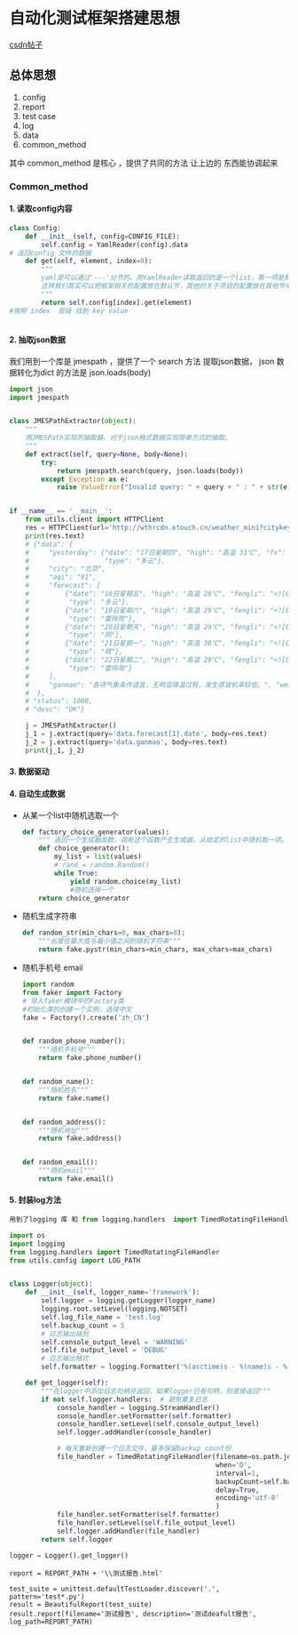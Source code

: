 # 自动化测试框架搭建思想

[csdn帖子](https://blog.csdn.net/qq_34979346/article/details/90730118?ops_request_misc=%257B%2522request%255Fid%2522%253A%2522162571514916780271564368%2522%252C%2522scm%2522%253A%252220140713.130102334.pc%255Fall.%2522%257D&request_id=162571514916780271564368&biz_id=0&utm_medium=distribute.pc_search_result.none-task-blog-2~all~first_rank_v2~rank_v29-6-90730118.pc_search_result_cache&utm_term=pytest面试题&spm=1018.2226.3001.4187)

## 总体思想

1. config
2. report
3. test case
4. log
5. data
6. common_method

其中 common_method 是核心 ，提供了共同的方法 让上边的 东西能协调起来

### Common_method

#### 1. 读取config内容

```python
class Config:
    def __init__(self, config=CONFIG_FILE):
        self.config = YamlReader(config).data
# 返回config 文件的数据
    def get(self, element, index=0):
        """
        yaml是可以通过'---'分节的。用YamlReader读取返回的是一个list，第一项是默认的节，如果有多个节，可以传入index来获取。
        这样我们其实可以把框架相关的配置放在默认节，其他的关于项目的配置放在其他节中。可以在框架中实现多个项目的测试。
        """
        return self.config[index].get(element)
#按照 index  层级 找到 key value 
```

```yaml
```



#### 2. 抽取json数据

我们用到一个库是 jmespath  ，提供了一个 search 方法 提取json数据， 
json 数据转化为dict 的方法是  json.loads(body)

```python
import json
import jmespath


class JMESPathExtractor(object):
    """
    用JMESPath实现的抽取器，对于json格式数据实现简单方式的抽取。
    """
    def extract(self, query=None, body=None):
        try:
            return jmespath.search(query, json.loads(body))
        except Exception as e:
            raise ValueError("Invalid query: " + query + " : " + str(e))


if __name__ == '__main__':
    from utils.client import HTTPClient
    res = HTTPClient(url='http://wthrcdn.etouch.cn/weather_mini?citykey=101010100').send()
    print(res.text)
    # {"data": {
    #     "yesterday": {"date": "17日星期四", "high": "高温 31℃", "fx": "东南风", "low": "低温 22℃", "fl": "<![CDATA[<3级]]>",
    #                   "type": "多云"},
    #     "city": "北京",
    #     "aqi": "91",
    #     "forecast": [
    #         {"date": "18日星期五", "high": "高温 28℃", "fengli": "<![CDATA[<3级]]>", "low": "低温 22℃", "fengxiang": "东北风",
    #          "type": "多云"},
    #         {"date": "19日星期六", "high": "高温 29℃", "fengli": "<![CDATA[<3级]]>", "low": "低温 22℃", "fengxiang": "东风",
    #          "type": "雷阵雨"},
    #         {"date": "20日星期天", "high": "高温 29℃", "fengli": "<![CDATA[<3级]]>", "low": "低温 23℃", "fengxiang": "东南风",
    #          "type": "阴"},
    #         {"date": "21日星期一", "high": "高温 30℃", "fengli": "<![CDATA[<3级]]>", "low": "低温 24℃", "fengxiang": "西南风",
    #          "type": "晴"},
    #         {"date": "22日星期二", "high": "高温 29℃", "fengli": "<![CDATA[<3级]]>", "low": "低温 24℃", "fengxiang": "北风",
    #          "type": "雷阵雨"}
    #     ],
    #     "ganmao": "各项气象条件适宜，无明显降温过程，发生感冒机率较低。", "wendu": "25"
    #  },
    # "status": 1000,
    # "desc": "OK"}

    j = JMESPathExtractor()
    j_1 = j.extract(query='data.forecast[1].date', body=res.text)
    j_2 = j.extract(query='data.ganmao', body=res.text)
    print(j_1, j_2)
```

#### 3. 数据驱动



#### 4. 自动生成数据

- 从某一个list中随机选取一个

  ```python
  def factory_choice_generator(values):
      """ 返回一个生成器函数，调用这个函数产生生成器，从给定的list中随机取一项。 """
      def choice_generator():
          my_list = list(values)
          # rand = random.Random()
          while True:
              yield random.choice(my_list)
              #随机选择一个 
      return choice_generator
  ```

  

- 随机生成字符串

  ```python
  def random_str(min_chars=0, max_chars=8):
      """长度在最大值与最小值之间的随机字符串"""
      return fake.pystr(min_chars=min_chars, max_chars=max_chars)
  ```

  

- 随机手机号 email

  ```python
  import random
  from faker import Factory 
  # 导入faker模块中的Factory类
  #初始化类的创建一个实例，选择中文
  fake = Factory().create('zh_CN')
  
  
  def random_phone_number():
      """随机手机号"""
      return fake.phone_number()
  
  
  def random_name():
      """随机姓名"""
      return fake.name()
  
  
  def random_address():
      """随机地址"""
      return fake.address()
  
  
  def random_email():
      """随机email"""
      return fake.email()
  
  ```

  

#### 5. 封装log方法

```python
用到了logging 库 和 from logging.handlers  import TimedRotatingFileHandler 
```

```python
import os
import logging
from logging.handlers import TimedRotatingFileHandler
from utils.config import LOG_PATH


class Logger(object):
    def __init__(self, logger_name='framework'):
        self.logger = logging.getLogger(logger_name)
        logging.root.setLevel(logging.NOTSET)
        self.log_file_name = 'test.log'
        self.backup_count = 5
        # 日志输出级别
        self.console_output_level = 'WARNING'
        self.file_output_level = 'DEBUG'
        # 日志输出格式
        self.formatter = logging.Formatter('%(asctime)s - %(name)s - %(levelname)s - %(message)s')

    def get_logger(self):
        """在logger中添加日志句柄并返回，如果logger已有句柄，则直接返回"""
        if not self.logger.handlers:  # 避免重复日志
            console_handler = logging.StreamHandler()
            console_handler.setFormatter(self.formatter)
            console_handler.setLevel(self.console_output_level)
            self.logger.addHandler(console_handler)

            # 每天重新创建一个日志文件，最多保留backup_count份
            file_handler = TimedRotatingFileHandler(filename=os.path.join(LOG_PATH, self.log_file_name),
                                                    when='D',
                                                    interval=1,
                                                    backupCount=self.backup_count,
                                                    delay=True,
                                                    encoding='utf-8'
                                                    )
            file_handler.setFormatter(self.formatter)
            file_handler.setLevel(self.file_output_level)
            self.logger.addHandler(file_handler)
        return self.logger

logger = Logger().get_logger()
```

    report = REPORT_PATH + '\\测试报告.html'
    
    test_suite = unittest.defaultTestLoader.discover('.', pattern='test*.py')
    result = BeautifulReport(test_suite)
    result.report(filename='测试报告', description='测试deafult报告', log_path=REPORT_PATH)

